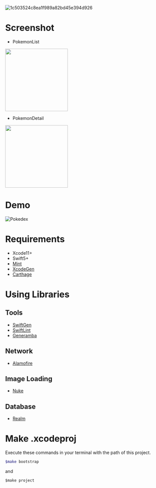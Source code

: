 ![1c503524c8ea1f989a82bd45e394d926](https://user-images.githubusercontent.com/20692907/78142386-d6a7dc00-7467-11ea-81ca-c21b6b77d823.png)

# Screenshot

- PokemonList

<img src="https://user-images.githubusercontent.com/20692907/78137370-27b3d200-7460-11ea-832f-f097eb7c7fe0.png" width="200">

- PokemonDetail

<img src="https://user-images.githubusercontent.com/20692907/78137373-297d9580-7460-11ea-9188-f7eec6f5749a.png" width="200">

# Demo
![Pokedex](https://user-images.githubusercontent.com/20692907/78138424-d573b080-7461-11ea-9e05-f980bd681821.gif)

# Requirements
- Xcode11+
- Swift5+
- [Mint](https://github.com/yonaskolb/Mint)
- [XcodeGen](https://github.com/yonaskolb/XcodeGen)
- [Carthage](https://github.com/Carthage/Carthage)

# Using Libraries

## Tools
- [SwiftGen](https://github.com/SwiftGen/SwiftGen)
- [SwiftLint](https://github.com/realm/SwiftLint)
- [Generamba](https://github.com/strongself/Generamba)

## Network
- [Alamofire](https://github.com/Alamofire/Alamofire)

## Image Loading
- [Nuke](https://github.com/kean/Nuke)

## Database
- [Realm](https://github.com/realm/realm-cocoa)

# Make .xcodeproj
Execute these commands in your terminal with the path of this project.

```ruby
$make bootstrap
```
and
```
$make project
```
